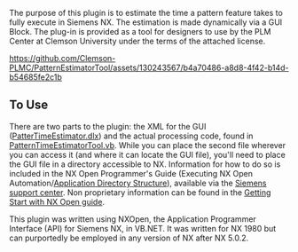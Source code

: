 The purpose of this plugin is to estimate the time a pattern feature takes to fully execute in Siemens NX. The estimation is made dynamically via a GUI Block. The plug-in is provided as a tool for designers to use by the PLM Center at Clemson University under the terms of the attached license.


https://github.com/Clemson-PLMC/PatternEstimatorTool/assets/130243567/b4a70486-a8d8-4f42-b14d-b54685fe2c1b


## To Use
There are two parts to the plugin: the XML for the GUI ([PatterTimeEstimator.dlx](PatterTimeEstimator.dlx)) and the actual processing code, found in [PatternTimeEstimatorTool.vb](PatternTimeEstimatorTool.vb). While you can place the second file wherever you can access it (and where it can locate the GUI file), you'll need to place the GUI file in a directory accessible to NX. Information for how to do so is included in the NX Open Programmer's Guide (Executing NX Open Automation/[Application Directory Structure](https://docs.sw.siemens.com/en-US/doc/289054037/PL20190702084816205.nxopen_prog_guide/genid_application_root_directory_48_1916)), available via the [Siemens support center](https://support.sw.siemens.com/en-US/). Non proprietary information can be found in the [Getting Start with NX Open guide](https://docs.plm.automation.siemens.com/data_services/resources/nx/1872/nx_api/common/en_US/graphics/fileLibrary/nx/nxopen/NXOpen_Getting_Started.pdf).

This plugin was written using NXOpen, the Application Programmer Interface (API) for Siemens NX, in VB.NET. It was written for NX 1980 but can purportedly be employed in any version of NX after NX 5.0.2.
